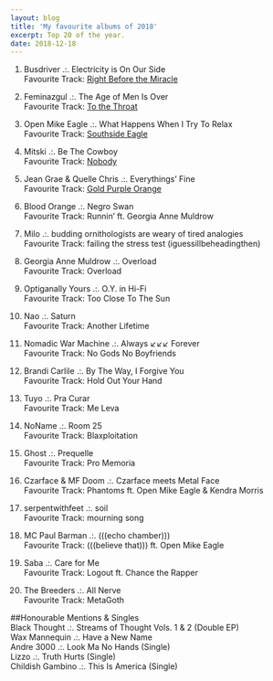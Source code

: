```yaml
---
layout: blog
title: 'My favourite albums of 2018'
excerpt: Top 20 of the year.
date: 2018-12-18
---
```

  
1. Busdriver .:. Electricity is On Our Side  
Favourite Track: [Right Before the Miracle](https://youtu.be/2Ade60_jkWc)  

2. Feminazgul .:. The Age of Men Is Over  
Favourite Track: [To the Throat](https://youtu.be/ydk9EDPXpnY)  

3. Open Mike Eagle .:. What Happens When I Try To Relax  
Favourite Track: [Southside Eagle](https://www.youtube.com/watch?v=rlzcnXt0Euw)  

4. Mitski .:. Be The Cowboy  
Favourite Track: [Nobody](https://youtu.be/qooWnw5rEcI)    

5. Jean Grae & Quelle Chris .:. Everythings’ Fine  
Favourite Track: [Gold Purple Orange](https://youtu.be/yVEgxDad0_w)  

6. Blood Orange .:. Negro Swan  
Favourite Track: Runnin’ ft. Georgia Anne Muldrow  

7. Milo .:. budding ornithologists are weary of tired analogies  
Favourite Track: failing the stress test (iguessillbeheadingthen)  

8. Georgia Anne Muldrow .:. Overload  
Favourite Track: Overload  

9. Optiganally Yours .:. O.Y. in Hi-Fi  
Favourite Track: Too Close To The Sun  

10. Nao .:. Saturn  
Favourite Track: Another Lifetime  

11. Nomadic War Machine .:. Always ↙↙↙ Forever  
Favourite Track: No Gods No Boyfriends  

12. Brandi Carlile .:. By The Way, I Forgive You  
Favourite Track: Hold Out Your Hand  

13. Tuyo .:. Pra Curar  
Favourite Track: Me Leva  

14. NoName .:. Room 25  
Favourite Track: Blaxploitation  

15. Ghost .:. Prequelle  
Favourite Track: Pro Memoria  

16. Czarface & MF Doom .:. Czarface meets Metal Face  
Favourite Track: Phantoms ft. Open Mike Eagle & Kendra Morris  

17. serpentwithfeet .:. soil  
Favourite Track: mourning song  

18. MC Paul Barman .:. (((echo chamber)))  
Favourite Track: (((believe that))) ft. Open Mike Eagle  

19. Saba .:. Care for Me  
Favourite Track: Logout ft. Chance the Rapper  

20. The Breeders .:. All Nerve  
Favourite Track: MetaGoth  

##Honourable Mentions & Singles  
Black Thought .:. Streams of Thought Vols. 1 & 2 (Double EP)  
Wax Mannequin .:. Have a New Name  
Andre 3000 .:. Look Ma No Hands (Single)  
Lizzo .:. Truth Hurts (Single)  
Childish Gambino .:. This Is America (Single)  
